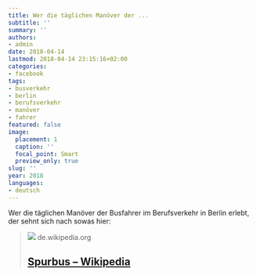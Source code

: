 ```yaml
---
title: Wer die täglichen Manöver der ...
subtitle: ''
summary: ''
authors:
- admin
date: 2018-04-14
lastmod: 2018-04-14 23:15:16+02:00
categories:
- facebook
tags:
- busverkehr
- berlin
- berufsverkehr
- manöver
- fahrer
featured: false
image:
  placement: 1
  caption: ''
  focal_point: Smart
  preview_only: true
slug: ''
year: 2018
languages:
- deutsch
---
```


Wer die täglichen Manöver der Busfahrer im Berufsverkehr  in Berlin erlebt, der sehnt sich nach sowas hier:
> [![](https://upload.wikimedia.org/wikipedia/commons/8/89/Spurbus_Essen1.jpg)](https://de.wikipedia.org/wiki/Spurbus)
> de.wikipedia.org
> ## [Spurbus – Wikipedia](https://de.wikipedia.org/wiki/Spurbus)
>